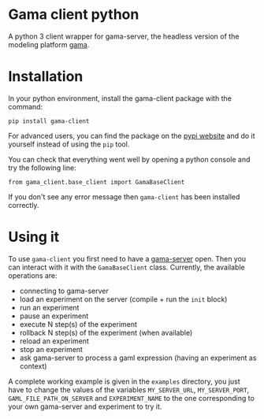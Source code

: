 # Gama client python
 A python 3 client wrapper for gama-server, the headless version of the modeling platform [gama](https://gama-platform.org/).

# Installation
In your python environment, install the gama-client package with the command:

```
pip install gama-client
```

For advanced users, you can find the package on the [pypi website](https://pypi.org/project/gama-client/) and do it yourself instead of using the `pip` tool.

You can check that everything went well by opening a python console and try the following line:

```
from gama_client.base_client import GamaBaseClient
```

If you don't see any error message then `gama-client` has been installed correctly.


# Using it

To use `gama-client` you first need to have a [gama-server](https://gama-platform.org/wiki/HeadlessServer) open. Then you can interact with it with the `GamaBaseClient` class.
Currently, the available operations are:
 * connecting to gama-server
 * load an experiment on the server (compile + run the `init` block)
 * run an experiment
 * pause an experiment
 * execute N step(s) of the experiment
 * rollback N step(s) of the experiment (when available)
 * reload an experiment
 * stop an experiment
 * ask gama-server to process a gaml expression (having an experiment as context)
 
 A complete working example is given in the `examples` directory, you just have to change the values of the variables `MY_SERVER_URL`, `MY_SERVER_PORT`, `GAML_FILE_PATH_ON_SERVER` and `EXPERIMENT_NAME` to the one corresponding to your own gama-server and experiment to try it.
 
 
